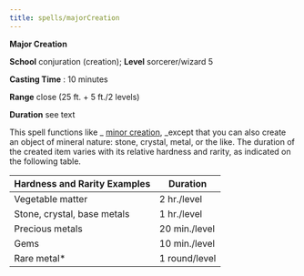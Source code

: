```yaml
---
title: spells/majorCreation
---
```

 **Major Creation**

**School** conjuration (creation); **Level** sorcerer/wizard 5

**Casting Time** : 10 minutes

**Range** close (25 ft. + 5 ft./2 levels)

**Duration** see text

This spell functions like _ [minor creation](minorCreation.md#_minor-creation), _except that you can also create an object of mineral nature: stone, crystal, metal, or the like. The duration of the created item varies with its relative hardness and rarity, as indicated on the following table.

| Hardness and Rarity Examples | Duration |
| --- | --- |
| Vegetable matter | 2 hr./level |
| Stone, crystal, base metals | 1 hr./level |
| Precious metals | 20 min./level |
| Gems | 10 min./level |
| Rare metal\* | 1 round/level |

